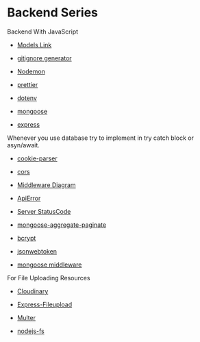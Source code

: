 # Backend Series

Backend With JavaScript

- [Models Link](https://app.eraser.io/workspace/tn7lFbsRwFjsdtMsvp5a?origin=share)

- [gitignore generator](https://mrkandreev.name/snippets/gitignore-generator)

- [Nodemon](https://www.npmjs.com/package/nodemon)

- [prettier](https://www.npmjs.com/package/prettier)

- [dotenv](https://www.npmjs.com/package/dotenv)

- [mongoose](https://mongoosejs.com/docs/)

- [express](https://expressjs.com/)

Whenever you use database try to implement in try catch block or asyn/await.

- [cookie-parser](https://www.npmjs.com/package/cookie-parser)

- [cors](https://www.npmjs.com/package/cors)

- [Middleware Diagram](https://app.eraser.io/workspace/7vKlDwtvAVoyA95seHVJ?origin=share)

- [ApiError](https://nodejs.org/api/errors.html)

- [Server StatusCode](https://developer.mozilla.org/en-US/docs/Web/HTTP/Status)

- [mongoose-aggregate-paginate](https://www.npmjs.com/package/mongoose-aggregate-paginate-v2)

- [bcrypt](https://www.npmjs.com/package/bcrypt)

- [jsonwebtoken](https://www.npmjs.com/package/jsonwebtoken)

- [mongoose middleware](https://mongoosejs.com/docs/middleware.html)

For File Uploading Resources

- [Cloudinary](https://cloudinary.com/)

- [Express-Fileupload](https://www.npmjs.com/package/express-fileupload)

- [Multer](https://www.npmjs.com/package/multer)

- [nodejs-fs](https://nodejs.org/api/fs.html)